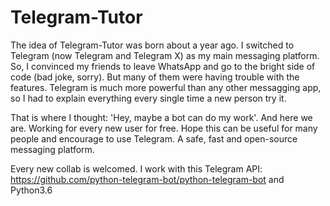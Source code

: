 # Telegram-Tutor

The idea of Telegram-Tutor was born about a year ago. I switched to Telegram (now Telegram and Telegram X) as
my main messaging platform. So, I convinced my friends to leave WhatsApp and go to the bright side of code (bad joke, sorry).
But many of them were having trouble with the features. Telegram is much more powerful than any other messagging app, so I had
to explain everything every single time a new person try it.

That is where I thought: 'Hey, maybe a bot can do my work'. And here we are. Working for every new user for free. Hope
this can be useful for many people and encourage to use Telegram. A safe, fast and open-source messaging platform.

Every new collab is welcomed. I work with this Telegram API:
<https://github.com/python-telegram-bot/python-telegram-bot>
and Python3.6
